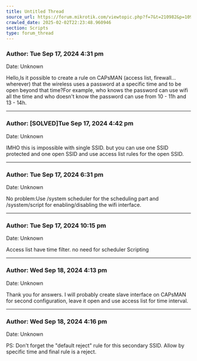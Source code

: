 ```yaml
---
title: Untitled Thread
source_url: https://forum.mikrotik.com/viewtopic.php?f=7&t=210982&p=1097686#p1097686
crawled_date: 2025-02-02T22:23:48.960946
section: Scripts
type: forum_thread
---
```


### Author: Tue Sep 17, 2024 4:31 pm
Date: Unknown

Hello,Is it possible to create a rule on CAPsMAN (access list, firewall... wherever) that the wireless uses a password at a specific time and to be open beyond that time?For example, who knows the password can use wifi all the time and who doesn't know the password can use from 10 - 11h and 13 - 14h.


---
### Author: [SOLVED]Tue Sep 17, 2024 4:42 pm
Date: Unknown

IMHO this is impossible with single SSID. but you can use one SSID protected and one open SSID and use access list rules for the open SSID.


---
### Author: Tue Sep 17, 2024 6:31 pm
Date: Unknown

No problem:Use /system scheduler for the scheduling part and /sysstem/script for enabling/disabling the wifi interface.


---
### Author: Tue Sep 17, 2024 10:15 pm
Date: Unknown

Access list have time filter. no need for scheduler Scripting


---
### Author: Wed Sep 18, 2024 4:13 pm
Date: Unknown

Thank you for answers. I will probably create slave interface on CAPsMAN for second configuration, leave it open and use access list for time interval.


---
### Author: Wed Sep 18, 2024 4:16 pm
Date: Unknown

PS: Don't forget the "default reject" rule for this secondary SSID. Allow by specific time and final rule is a reject.

